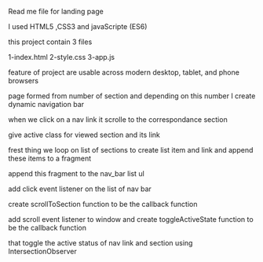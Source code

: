 Read me file for landing page 

I used HTML5 ,CSS3 and javaScripte (ES6)

this project contain 3 files 

1-index.html
2-style.css
3-app.js


feature of project are usable across modern desktop, tablet, and phone browsers

page formed from number of section and depending on this number I create dynamic navigation bar

when we click on a nav link it scrolle to the correspondance section 

give active class for viewed section and its link 

frest thing we loop on list of sections to create list item and link and append these items to a fragment 

append this fragment to the nav_bar list ul

add click event listener on the list of nav bar

create scrollToSection function to be the callback function 

add scroll event listener to window and create toggleActiveState function to be the callback function

that toggle the active status of nav link and section using IntersectionObserver